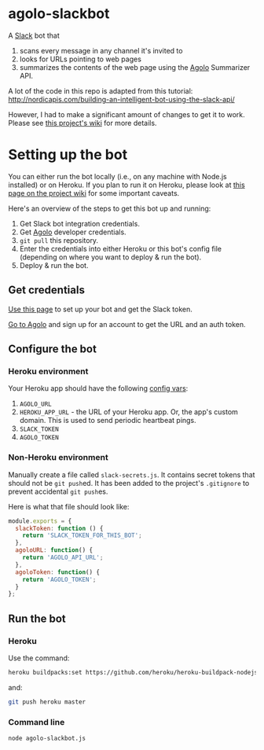 # agolo-slackbot

A [Slack](http://slack.com) bot that

1. scans every message in any channel it's invited to
2. looks for URLs pointing to web pages
3. summarizes the contents of the web page using the [Agolo](http://agolo.com) Summarizer API.

A lot of the code in this repo is adapted from this tutorial: http://nordicapis.com/building-an-intelligent-bot-using-the-slack-api/

However, I had to make a significant amount of changes to get it to work. Please see [this project's wiki](https://github.com/premgane/agolo-slackbot/wiki/The-official-Slack-client-npm-module) for more details.

# Setting up the bot

You can either run the bot locally (i.e., on any machine with Node.js installed) or on Heroku. If you plan to run it on Heroku, please look at [this page on the project wiki](https://github.com/premgane/agolo-slackbot/wiki/Issues-with-deploying-to-Heroku) for some important caveats.

Here's an overview of the steps to get this bot up and running:

1. Get Slack bot integration credentials.
1. Get [Agolo](http://agolo.com) developer credentials.
1. `git pull` this repository.
1. Enter the credentials into either Heroku or this bot's config file (depending on where you want to deploy & run the bot).
1. Deploy & run the bot.

## Get credentials

[Use this page](https://my.slack.com/services/new/bot) to set up your bot and get the Slack token.

[Go to Agolo](http://agolo.com) and sign up for an account to get the URL and an auth token.

## Configure the bot

### Heroku environment

Your Heroku app should have the following [config vars](https://devcenter.heroku.com/articles/config-vars):

1. `AGOLO_URL`
2. `HEROKU_APP_URL` - the URL of your Heroku app. Or, the app's custom domain. This is used to send periodic heartbeat pings.
3. `SLACK_TOKEN`
4. `AGOLO_TOKEN`

### Non-Heroku environment

Manually create a file called `slack-secrets.js`. It contains secret tokens that should not be `git push`ed. It has been added to the project's `.gitignore` to prevent accidental `git push`es.

Here is what that file should look like:

```javascript
module.exports = {
  slackToken: function () {
    return 'SLACK_TOKEN_FOR_THIS_BOT';
  },
  agoloURL: function() {
  	return 'AGOLO_API_URL';
  },
  agoloToken: function() {
  	return 'AGOLO_TOKEN';
  }
};
```
## Run the bot

### Heroku

Use the command:

```bash
heroku buildpacks:set https://github.com/heroku/heroku-buildpack-nodejs#v89 -a
```
and:

```bash
git push heroku master
```

### Command line

```bash
node agolo-slackbot.js
```
